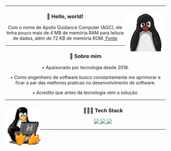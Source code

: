 <hr />
<div align="center">
  <img height="120" align="right" src="./assets/tux.gif" />
  <h3>🖖 Hello, world!</h3>
  <p>
    Com o nome de Apollo Guidance Computer (AGC), ele tinha pouco mais de 4 MB
    de memória RAM para leitura de dados, além de 72 KB de memória ROM.<a
      href="https://canalte.ch/cp2/p3d05"
    >
      Fonte</a
    >
  </p>
</div>
<hr />
<div align="center">
  <h3>🧐 Sobre mim</h3>
  <p>• Apaixonado por tecnologia desde 2018.</p>
  <p>
    • Como engenheiro de software busco constantemente me aprimorar e ficar a
    par das melhores praticas no desenvolvimento de software.
  </p>
  <p>• Acredito que antes da tecnologia vem a solução.</p>
</div>
<hr />
<div align="center">
  <img height="120" align="left" src="./assets/tux-2.gif" />
  <h3>👨🏽‍💻 Tech Stack</h3>
  <div align="center">
    <a href="https://skillicons.dev">
      <img
        height="40em"
        src="https://skillicons.dev/icons?i=nodejs,react,javascript,typescript,html,css"
      />
      <img height="40em" src="https://skillicons.dev/icons?i=c,python" />
      <img
        height="40em"
        src="https://skillicons.dev/icons?i=linux,figma,vscode,git,github,md"
      />
    </a>
  </div>
  <hr />
</div>
